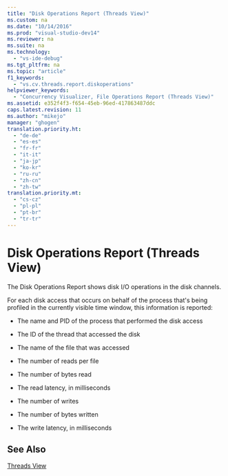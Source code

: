 ```yaml
---
title: "Disk Operations Report (Threads View)"
ms.custom: na
ms.date: "10/14/2016"
ms.prod: "visual-studio-dev14"
ms.reviewer: na
ms.suite: na
ms.technology: 
  - "vs-ide-debug"
ms.tgt_pltfrm: na
ms.topic: "article"
f1_keywords: 
  - "vs.cv.threads.report.diskoperations"
helpviewer_keywords: 
  - "Concurrency Visualizer, File Operations Report (Threads View)"
ms.assetid: e352f4f3-f654-45eb-96ed-417863487ddc
caps.latest.revision: 11
ms.author: "mikejo"
manager: "ghogen"
translation.priority.ht: 
  - "de-de"
  - "es-es"
  - "fr-fr"
  - "it-it"
  - "ja-jp"
  - "ko-kr"
  - "ru-ru"
  - "zh-cn"
  - "zh-tw"
translation.priority.mt: 
  - "cs-cz"
  - "pl-pl"
  - "pt-br"
  - "tr-tr"
---
```

# Disk Operations Report (Threads View)
The Disk Operations Report shows disk I/O operations in the disk channels.  
  
 For each disk access that occurs on behalf of the process that's being profiled in the currently visible time window, this information is reported:  
  
-   The name and PID of the process that performed the disk access  
  
-   The ID of the thread that accessed the disk  
  
-   The name of the file that was accessed  
  
-   The number of reads per file  
  
-   The number of bytes read  
  
-   The read latency, in milliseconds  
  
-   The number of writes  
  
-   The number of bytes written  
  
-   The write latency, in milliseconds  
  
## See Also  
 [Threads View](../profiling/threads-view--parallel-performance-.md)
